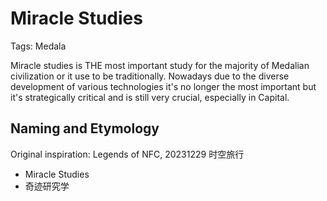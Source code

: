 # Miracle Studies

Tags: Medala

Miracle studies is THE most important study for the majority of Medalian civilization or it use to be traditionally. Nowadays due to the diverse development of various technologies it's no longer the most important but it's strategically critical and is still very crucial, especially in Capital.

## Naming and Etymology

Original inspiration: Legends of NFC, 20231229 时空旅行

* Miracle Studies
* 奇迹研究学